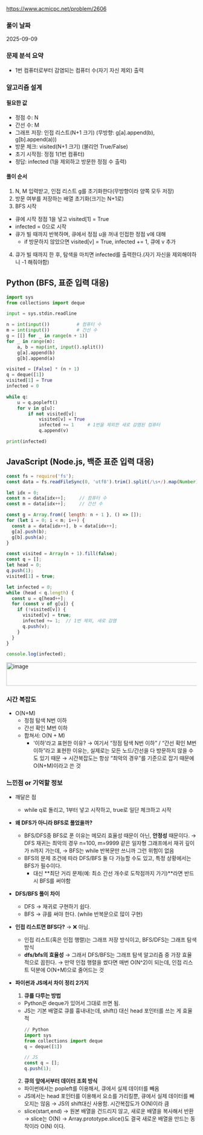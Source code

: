 https://www.acmicpc.net/problem/2606

###  풀이 날짜
2025-09-09

###  문제 분석 요약
- 1번 컴퓨터로부터 감염되는 컴퓨터 수(자기 자신 제외) 출력

### 알고리즘 설계
#### 필요한 값
- 정점 수: N
- 간선 수: M
- 그래프 저장: 인접 리스트(N+1 크기) (무방향: g[a].append(b), g[b].append(a)))
- 방문 체크: visited(N+1 크기) (불리언 True/False)
- 초기 시작점: 정점 1(1번 컴퓨터)
- 정답: infected (1을 제외하고 방문한 정점 수 출력)
  
#### 풀이 순서
1. N, M 입력받고, 인접 리스트 g를 초기화한다(무방향이라 양쪽 모두 저장)
2. 방문 여부를 저장하는 배열 초기화(크기는 N+1로)
3. BFS 시작
  - 큐에 시작 정점 1을 넣고 visited[1] = True
  - infected = 0으로 시작
  - 큐가 빌 때까지 반복하며, 큐에서 정점 u을 꺼내 인접한 정점 v에 대해
    - if 방문하지 않았으면 visited[v] = True, infected += 1, 큐에 v 추가
4. 큐가 빌 때까지 한 후, 탐색을 마치면 infected를 출력한다.(자기 자신을 제외해야하니 -1 해줘야함)


## Python (BFS, 표준 입력 대응)
``` python
import sys
from collections import deque

input = sys.stdin.readline

n = int(input())          # 컴퓨터 수
m = int(input())          # 간선 수
g = [[] for _ in range(n + 1)]
for _ in range(m):
    a, b = map(int, input().split())
    g[a].append(b)
    g[b].append(a)

visited = [False] * (n + 1)
q = deque([1])
visited[1] = True
infected = 0

while q:
    u = q.popleft()
    for v in g[u]:
        if not visited[v]:
            visited[v] = True
            infected += 1     # 1번을 제외한 새로 감염된 컴퓨터
            q.append(v)

print(infected)

```


## JavaScript (Node.js, 백준 표준 입력 대응)
``` javascript
const fs = require('fs');
const data = fs.readFileSync(0, 'utf8').trim().split(/\s+/).map(Number);

let idx = 0;
const n = data[idx++];     // 컴퓨터 수
const m = data[idx++];     // 간선 수

const g = Array.from({ length: n + 1 }, () => []);
for (let i = 0; i < m; i++) {
  const a = data[idx++], b = data[idx++];
  g[a].push(b);
  g[b].push(a);
}

const visited = Array(n + 1).fill(false);
const q = [];
let head = 0;
q.push(1);
visited[1] = true;

let infected = 0;
while (head < q.length) {
  const u = q[head++];
  for (const v of g[u]) {
    if (!visited[v]) {
      visited[v] = true;
      infected += 1;  // 1번 제외, 새로 감염
      q.push(v);
    }
  }
}

console.log(infected);
```
<img width="617" height="62" alt="image" src="https://github.com/user-attachments/assets/056f6437-4df6-42aa-85eb-cbdd4b302569" />



### 시간 복잡도
- O(N+M)
  - 정점 탐색 N번 이하
  - 간선 확인 M번 이하
  - 합쳐서: O(N + M)
    - '이하'라고 표현한 이유?
      → 여기서 “정점 탐색 N번 이하” / “간선 확인 M번 이하”라고 표현한 이유는, 실제로는 모든 노드/간선을 다 방문하지 않을 수도 있기 때문
      → 시간복잡도는 항상 “최악의 경우”를 기준으로 잡기 때문에 O(N+M)이라고 쓴 것

### 느낀점 or 기억할 정보
- 깨달은 점
  - while q로 돌리고, 1부터 넣고 시작하고, true로 일단 체크하고 시작
- **왜 DFS가 아니라 BFS로 풀었을까?**
  - BFS/DFS중 BFS로 푼 이유는 메모리 효율성 때문이 아닌, **안정성** 때문이다.
  → DFS 재귀는 최악의 경우 n=100, m=9999 같은 일자형 그래프에서 재귀 깊이가 n까지 가는데,
  → BFS는 while 반복문만 쓰니까 그런 위험이 없음
  - BFS의 문제 조건에 따라 DFS/BFS 둘 다 가능할 수도 있고, 특정 상황에서는 BFS가 필수이다.
    - 대신 **최단 거리 문제(예: 최소 간선 개수로 도착점까지 가기)**라면 반드시 BFS를 써야함
   
- **DFS/BFS 풀이 차이**
  - DFS → 재귀로 구현하기 쉽다.
  - BFS → 큐를 써야 한다. (while 반복문으로 많이 구현)

- **인접 리스트면 BFS다?** → ❌ 아님.
  - 인접 리스트(혹은 인접 행렬)는 그래프 저장 방식이고, BFS/DFS는 그래프 탐색 방식
  - **dfs/bfs의 효율성**
  → 그래서 DFS/BFS는 그래프 탐색 알고리즘 중 가장 효율적으로 꼽힌다.
  → 만약 인접 행렬을 썼다면 매번 O(N^2)이 되는데, 인접 리스트 덕분에 O(N+M)으로 줄어드는 것
    
- **파이썬과 JS에서 차이 정리 2가지**
  1. **큐를 다루는 방법**
  - Python은 deque가 있어서 그대로 쓰면 됨. 
  - JS는 기본 배열로 큐를 흉내내는데, shift() 대신 head 포인터를 쓰는 게 효율적
    ``` python
    // Python
    import sys
    from collections import deque
    q = deque([1])
    ```
    ``` js
    // JS
    const q = []; 
    q.push(1);
    ```

  2. **큐의 앞에서부터 데이터 조회 방식**
  - 파이썬에서는 popleft를 이용해서, 큐에서 실제 데이터를 빼옴
  - JS에서는 head 포인터를 이용해서 요소를 가리킬뿐, 큐에서 실제 데이터를 빼오지는 않음
    → JS의 shift대신 사용함. 시간복잡도가 O(N)이라 큼

  * slice(start,end) → 원본 배열을 건드리지 않고, 새로운 배열을 복사해서 반환
    → slice는 O(N)
    → Array.prototype.slice()도 결국 새로운 배열을 만드는 동작이라 O(N) 이다.
